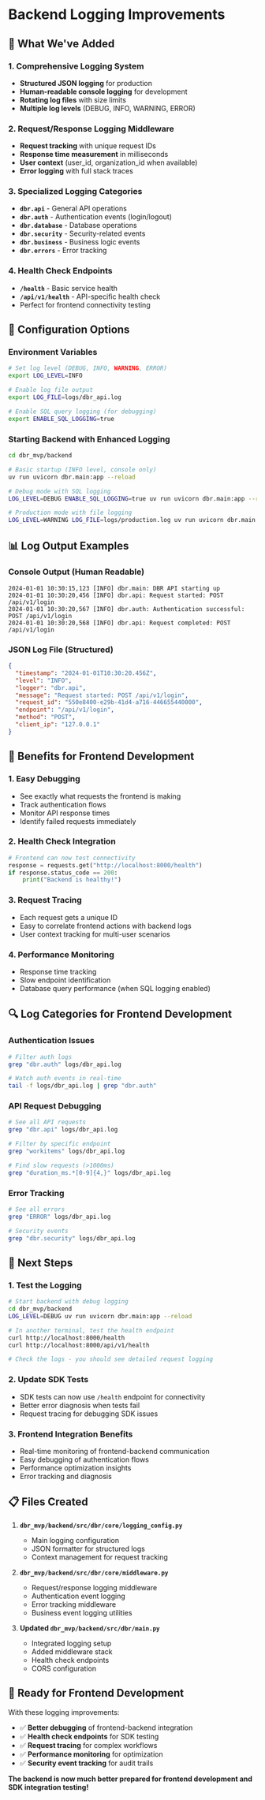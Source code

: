 # Backend Logging Improvements

## 🎯 **What We've Added**

### **1. Comprehensive Logging System**
- **Structured JSON logging** for production
- **Human-readable console logging** for development
- **Rotating log files** with size limits
- **Multiple log levels** (DEBUG, INFO, WARNING, ERROR)

### **2. Request/Response Logging Middleware**
- **Request tracking** with unique request IDs
- **Response time measurement** in milliseconds
- **User context** (user_id, organization_id when available)
- **Error logging** with full stack traces

### **3. Specialized Logging Categories**
- **`dbr.api`** - General API operations
- **`dbr.auth`** - Authentication events (login/logout)
- **`dbr.database`** - Database operations
- **`dbr.security`** - Security-related events
- **`dbr.business`** - Business logic events
- **`dbr.errors`** - Error tracking

### **4. Health Check Endpoints**
- **`/health`** - Basic service health
- **`/api/v1/health`** - API-specific health check
- Perfect for frontend connectivity testing

## 🔧 **Configuration Options**

### **Environment Variables**
```bash
# Set log level (DEBUG, INFO, WARNING, ERROR)
export LOG_LEVEL=INFO

# Enable log file output
export LOG_FILE=logs/dbr_api.log

# Enable SQL query logging (for debugging)
export ENABLE_SQL_LOGGING=true
```

### **Starting Backend with Enhanced Logging**
```bash
cd dbr_mvp/backend

# Basic startup (INFO level, console only)
uv run uvicorn dbr.main:app --reload

# Debug mode with SQL logging
LOG_LEVEL=DEBUG ENABLE_SQL_LOGGING=true uv run uvicorn dbr.main:app --reload

# Production mode with file logging
LOG_LEVEL=WARNING LOG_FILE=logs/production.log uv run uvicorn dbr.main:app --reload
```

## 📊 **Log Output Examples**

### **Console Output (Human Readable)**
```
2024-01-01 10:30:15,123 [INFO] dbr.main: DBR API starting up
2024-01-01 10:30:20,456 [INFO] dbr.api: Request started: POST /api/v1/login
2024-01-01 10:30:20,567 [INFO] dbr.auth: Authentication successful: POST /api/v1/login
2024-01-01 10:30:20,568 [INFO] dbr.api: Request completed: POST /api/v1/login
```

### **JSON Log File (Structured)**
```json
{
  "timestamp": "2024-01-01T10:30:20.456Z",
  "level": "INFO",
  "logger": "dbr.api",
  "message": "Request started: POST /api/v1/login",
  "request_id": "550e8400-e29b-41d4-a716-446655440000",
  "endpoint": "/api/v1/login",
  "method": "POST",
  "client_ip": "127.0.0.1"
}
```

## 🎯 **Benefits for Frontend Development**

### **1. Easy Debugging**
- See exactly what requests the frontend is making
- Track authentication flows
- Monitor API response times
- Identify failed requests immediately

### **2. Health Check Integration**
```python
# Frontend can now test connectivity
response = requests.get("http://localhost:8000/health")
if response.status_code == 200:
    print("Backend is healthy!")
```

### **3. Request Tracing**
- Each request gets a unique ID
- Easy to correlate frontend actions with backend logs
- User context tracking for multi-user scenarios

### **4. Performance Monitoring**
- Response time tracking
- Slow endpoint identification
- Database query performance (when SQL logging enabled)

## 🔍 **Log Categories for Frontend Development**

### **Authentication Issues**
```bash
# Filter auth logs
grep "dbr.auth" logs/dbr_api.log

# Watch auth events in real-time
tail -f logs/dbr_api.log | grep "dbr.auth"
```

### **API Request Debugging**
```bash
# See all API requests
grep "dbr.api" logs/dbr_api.log

# Filter by specific endpoint
grep "workitems" logs/dbr_api.log

# Find slow requests (>1000ms)
grep "duration_ms.*[0-9]{4,}" logs/dbr_api.log
```

### **Error Tracking**
```bash
# See all errors
grep "ERROR" logs/dbr_api.log

# Security events
grep "dbr.security" logs/dbr_api.log
```

## 🚀 **Next Steps**

### **1. Test the Logging**
```bash
# Start backend with debug logging
cd dbr_mvp/backend
LOG_LEVEL=DEBUG uv run uvicorn dbr.main:app --reload

# In another terminal, test the health endpoint
curl http://localhost:8000/health
curl http://localhost:8000/api/v1/health

# Check the logs - you should see detailed request logging
```

### **2. Update SDK Tests**
- SDK tests can now use `/health` endpoint for connectivity
- Better error diagnosis when tests fail
- Request tracing for debugging SDK issues

### **3. Frontend Integration Benefits**
- Real-time monitoring of frontend-backend communication
- Easy debugging of authentication flows
- Performance optimization insights
- Error tracking and diagnosis

## 📋 **Files Created**

1. **`dbr_mvp/backend/src/dbr/core/logging_config.py`**
   - Main logging configuration
   - JSON formatter for structured logs
   - Context management for request tracking

2. **`dbr_mvp/backend/src/dbr/core/middleware.py`**
   - Request/response logging middleware
   - Authentication event logging
   - Error tracking middleware
   - Business event logging utilities

3. **Updated `dbr_mvp/backend/src/dbr/main.py`**
   - Integrated logging setup
   - Added middleware stack
   - Health check endpoints
   - CORS configuration

## 🎯 **Ready for Frontend Development**

With these logging improvements:
- ✅ **Better debugging** of frontend-backend integration
- ✅ **Health check endpoints** for SDK testing
- ✅ **Request tracing** for complex workflows
- ✅ **Performance monitoring** for optimization
- ✅ **Security event tracking** for audit trails

**The backend is now much better prepared for frontend development and SDK integration testing!**